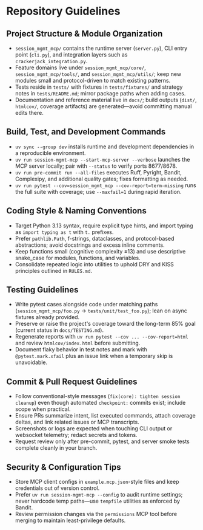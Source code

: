 # Repository Guidelines

## Project Structure & Module Organization

- `session_mgmt_mcp/` contains the runtime server (`server.py`), CLI entry point (`cli.py`), and integration layers such as `crackerjack_integration.py`.
- Feature domains live under `session_mgmt_mcp/core/`, `session_mgmt_mcp/tools/`, and `session_mgmt_mcp/utils/`; keep new modules small and protocol-driven to match existing patterns.
- Tests reside in `tests/` with fixtures in `tests/fixtures/` and strategy notes in `tests/README.md`; mirror package paths when adding cases.
- Documentation and reference material live in `docs/`; build outputs (`dist/`, `htmlcov/`, coverage artifacts) are generated—avoid committing manual edits there.

## Build, Test, and Development Commands

- `uv sync --group dev` installs runtime and development dependencies in a reproducible environment.
- `uv run session-mgmt-mcp --start-mcp-server --verbose` launches the MCP server locally; pair with `--status` to verify ports 8677/8678.
- `uv run pre-commit run --all-files` executes Ruff, Pyright, Bandit, Complexipy, and additional quality gates; fixes formatting as needed.
- `uv run pytest --cov=session_mgmt_mcp --cov-report=term-missing` runs the full suite with coverage; use `--maxfail=1` during rapid iteration.

## Coding Style & Naming Conventions

- Target Python 3.13 syntax, require explicit type hints, and import typing as `import typing as t` with `t.` prefixes.
- Prefer `pathlib.Path`, f-strings, dataclasses, and protocol-based abstractions; avoid docstrings and excess inline comments.
- Keep functions small (cognitive complexity ≤13) and use descriptive snake_case for modules, functions, and variables.
- Consolidate repeated logic into utilities to uphold DRY and KISS principles outlined in `RULES.md`.

## Testing Guidelines

- Write pytest cases alongside code under matching paths (`session_mgmt_mcp/foo.py` → `tests/unit/test_foo.py`); lean on async fixtures already provided.
- Preserve or raise the project's coverage toward the long-term 85% goal (current status in `docs/TESTING.md`).
- Regenerate reports with `uv run pytest --cov ... --cov-report=html` and review `htmlcov/index.html` before submitting.
- Document flaky behavior in test notes and mark with `@pytest.mark.xfail` plus an issue link when a temporary skip is unavoidable.

## Commit & Pull Request Guidelines

- Follow conventional-style messages (`fix(core): tighten session cleanup`) even though automated `checkpoint:` commits exist; include scope when practical.
- Ensure PRs summarize intent, list executed commands, attach coverage deltas, and link related issues or MCP transcripts.
- Screenshots or logs are expected when touching CLI output or websocket telemetry; redact secrets and tokens.
- Request review only after pre-commit, pytest, and server smoke tests complete cleanly in your branch.

## Security & Configuration Tips

- Store MCP client configs in `example.mcp.json`-style files and keep credentials out of version control.
- Prefer `uv run session-mgmt-mcp --config` to audit runtime settings; never hardcode temp paths—use `tempfile` utilities as enforced by Bandit.
- Review permission changes via the `permissions` MCP tool before merging to maintain least-privilege defaults.
